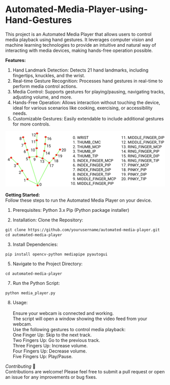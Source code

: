 # Automated-Media-Player-using-Hand-Gestures
This project is an Automated Media Player that allows users to control media playback using hand gestures. It leverages computer vision and machine learning technologies to provide an intuitive and natural way of interacting with media devices, making hands-free operation possible.

**Features:**
1. Hand Landmark Detection: Detects 21 hand landmarks, including fingertips, knuckles, and the wrist.
2. Real-time Gesture Recognition: Processes hand gestures in real-time to perform media control actions.
3. Media Control: Supports gestures for playing/pausing, navigating tracks, adjusting volume, and more.
4. Hands-Free Operation: Allows interaction without touching the device, ideal for various scenarios like cooking, exercising, or accessibility needs.
5. Customizable Gestures: Easily extendable to include additional gestures for more controls.

![Landmark Image](./Hand_Landmarks.png)

**Getting Started:** <br/> 
Follow these steps to run the Automated Media Player on your device.

1. Prerequisites:
Python 3.x
Pip (Python package installer)

2. Installation:
Clone the Repository:<br/> 
 ```
git clone https://github.com/yourusername/automated-media-player.git
cd automated-media-player
 ``` 

3. Install Dependencies:
```
pip install opencv-python mediapipe pyautogui
```

5. Navigate to the Project Directory:
```
cd automated-media-player
```

7. Run the Python Script:
```
python media_player.py
```

8. Usage:<br/>   
Ensure your webcam is connected and working.<br/> 
The script will open a window showing the video feed from your webcam.<br/> 
Use the following gestures to control media playback:<br/> 
One Finger Up: Skip to the next track.<br/> 
Two Fingers Up: Go to the previous track.<br/> 
Three Fingers Up: Increase volume.<br/> 
Four Fingers Up: Decrease volume.<br/> 
Five Fingers Up: Play/Pause.

*Contributing* 🤝<br/> 
Contributions are welcome! Please feel free to submit a pull request or open an issue for any improvements or bug fixes.
